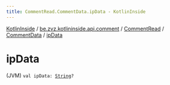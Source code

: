 ```yaml
---
title: CommentRead.CommentData.ipData - KotlinInside
---
```


[KotlinInside](../../../index.html) / [be.zvz.kotlininside.api.comment](../../index.html) / [CommentRead](../index.html) / [CommentData](index.html) / [ipData](./ip-data.html)

# ipData

(JVM) `val ipData: `[`String`](https://kotlinlang.org/api/latest/jvm/stdlib/kotlin/-string/index.html)`?`